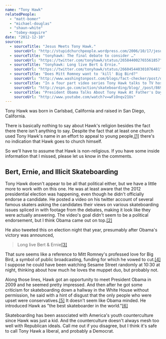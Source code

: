 ```yaml
---
name: "Tony Hawk"
relatedPeople:
  - "matt-bomer"
  - "michael-douglas"
  - "shaun-white"
  - "tobey-maguire"
date: "2012-12-10"
sources:
  - sourceTitle: "Jesus Meets Tony Hawk."
    sourceUrl: "http://stupidchurchpeople.wordpress.com/2006/10/17/jesus-meets-tony-hawk/"
  - sourceTitle: "tonyhawk: The final debate to consider …"
    sourceUrl: "https://twitter.com/tonyhawk/status/265844002765561857"
  - sourceTitle: "tonyhawk: Long live Bert & Ernie."
    sourceUrl: "https://twitter.com/tonyhawk/status/266045440301076481"
  - sourceTitle: "Does Mitt Romney want to 'kill' Big Bird?"
    sourceUrl: "http://www.washingtonpost.com/blogs/fact-checker/post/does-mitt-romney-want-to-kill-big-bird/2012/10/09/336f9172-127c-11e2-ba83-a7a396e6b2a7_blog.html"
  - sourceTitle: "In a four part video series Tony Hawk talks to TV host Dan Le Batard about skateboarding in the White House."
    sourceUrl: "http://espn.go.com/action/skateboarding/blog/_/post/8695060/tony-hawk-dan-le-batard-show"
  - sourceTitle: "President Obama Talks About Tony Hawk At Father's Day Event."
    sourceUrl: "http://www.youtube.com/watch?v=wFiOnqv21Us"
---
```


Tony Hawk was born in Carlsbad, California and raised in San Diego, California.

There is basically nothing to say about Hawk's religion besides the fact there there isn't anything to say. Despite the fact that at least one church used Tony Hawk's name in an effort to appeal to young people,<a class="source-citation" href="http://stupidchurchpeople.wordpress.com/2006/10/17/jesus-meets-tony-hawk/" title="Jesus Meets Tony Hawk.">[1]</a> there's no indication that Hawk goes to church himself.

So we'll have to assume that Hawk is non-religious. If you have some inside information that I missed, please let us know in the comments.


## Bert, Ernie, and Illicit Skateboarding

Tony Hawk doesn't appear to be all that political either, but we have a little more to work with on this one. He was at least aware that the 2012 presidential election was happening, even though he didn't officially endorse a candidate. He posted a video on his twitter account of several famous skaters asking the candidates their views on various skateboarding issues spliced in with footage from the debates, making it look like they were actually answering. The video's goal didn't seem to be a political endorsement, but I think Obama came out on top.<a class="source-citation" href="https://twitter.com/tonyhawk/status/265844002765561857" title="tonyhawk: The final debate to consider …">[2]</a>

He also tweeted this on election night that year, presumably after Obama's victory was announced,

>Long live Bert & Ernie<a class="source-citation" href="https://twitter.com/tonyhawk/status/266045440301076481" title="tonyhawk: Long live Bert &amp; Ernie.">[3]</a>

That sure seems like a reference to Mitt Romney's professed love for Big Bird, a symbol of public broadcasting, funding for which he vowed to cut.<a class="source-citation" href="http://www.washingtonpost.com/blogs/fact-checker/post/does-mitt-romney-want-to-kill-big-bird/2012/10/09/336f9172-127c-11e2-ba83-a7a396e6b2a7_blog.html" title="Does Mitt Romney want to &apos;kill&apos; Big Bird?">[4]</a> I suppose he could have been watching Sesame Street randomly at 10:30 at night, thinking about how much he loves the muppet duo, but probably not.

Along those lines, Hawk got an opportunity to meet President Obama in 2009 and he seemed pretty impressed. And then after he got some criticism for skateboarding down a hallway in the White House without permission, he said with a hint of disgust that the only people who were upset were conservatives.<a class="source-citation" href="http://espn.go.com/action/skateboarding/blog/_/post/8695060/tony-hawk-dan-le-batard-show" title="In a four part video series Tony Hawk talks to TV host Dan Le Batard about skateboarding in the White House.">[5]</a> It doesn't seem like Obama minded. He introduced Hawk as "the best skateboarder in the world."<a class="source-citation" href="http://www.youtube.com/watch?v=wFiOnqv21Us" title="President Obama Talks About Tony Hawk At Father&apos;s Day Event.">[6]</a>

Skateboarding has been associated with America's youth counterculture since Hawk was just a kid. And the counterculture doesn't always mesh too well with Republican ideals. Call me out if you disagree, but I think it's safe to call Tony Hawk a liberal, and probably a Democrat.